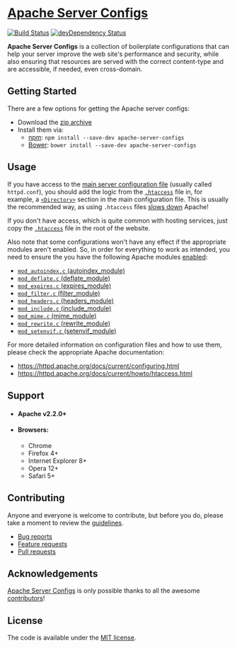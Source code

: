 # [Apache Server Configs](https://github.com/h5bp/server-configs-apache/)

[![Build Status](https://travis-ci.org/h5bp/server-configs-apache.svg)](https://travis-ci.org/h5bp/server-configs-apache)
[![devDependency Status](https://david-dm.org/h5bp/server-configs-apache/dev-status.svg)](https://david-dm.org/h5bp/server-configs-apache#info=devDependencies)

__Apache Server Configs__ is a collection of boilerplate
configurations that can help your server improve the web site's
performance and security, while also ensuring that resources are
served with the correct content-type and are accessible, if needed,
even cross-domain.


## Getting Started

There are a few options for getting the Apache server configs:

* Download the [zip archive](https://github.com/h5bp/server-configs-apache/releases/download/2.14.0/htaccess-2.14.0.zip)
* Install them via:
    * [npm](https://npmjs.org/): `npm install --save-dev apache-server-configs`
    * [Bower](http://bower.io/): `bower install --save-dev apache-server-configs`


## Usage

If you have access to the [main server configuration
file](https://httpd.apache.org/docs/current/configuring.html#main)
(usually called `httpd.conf`), you should add the logic from the
[`.htaccess`](https://github.com/h5bp/server-configs-apache/blob/master/dist/.htaccess)
file in, for example, a
[`<Directory>`](https://httpd.apache.org/docs/current/mod/core.html#directory)
section in the main configuration file. This is usually the recommended
way, as using `.htaccess` files [slows
down](https://httpd.apache.org/docs/current/howto/htaccess.html#when)
Apache!

If you don't have access, which is quite common with hosting services,
just copy the [`.htaccess`](https://github.com/h5bp/server-configs-apache/blob/master/dist/.htaccess)
file in the root of the website.

Also note that some configurations won't have any effect if the
appropriate modules aren't enabled. So, in order for everything
to work as intended, you need to ensure the you have the following
Apache modules [enabled](https://github.com/h5bp/server-configs-apache/wiki/How-to-enable-Apache-modules):
  * [`mod_autoindex.c` (autoindex_module)](https://httpd.apache.org/docs/current/mod/mod_autoindex.html)
  * [`mod_deflate.c` (deflate_module)](https://httpd.apache.org/docs/current/mod/mod_deflate.html)
  * [`mod_expires.c` (expires_module)](https://httpd.apache.org/docs/current/mod/mod_expires.html)
  * [`mod_filter.c` (filter_module)](https://httpd.apache.org/docs/current/mod/mod_filter.html)
  * [`mod_headers.c` (headers_module)](https://httpd.apache.org/docs/current/mod/mod_headers.html)
  * [`mod_include.c` (include_module)](https://httpd.apache.org/docs/current/mod/mod_include.html)
  * [`mod_mime.c` (mime_module)](https://httpd.apache.org/docs/current/mod/mod_mime.html)
  * [`mod_rewrite.c` (rewrite_module)](https://httpd.apache.org/docs/current/mod/mod_rewrite.html)
  * [`mod_setenvif.c` (setenvif_module)](https://httpd.apache.org/docs/current/mod/mod_setenvif.html)

For more detailed information on configuration files and how to
use them, please check the appropriate Apache documentation:

* https://httpd.apache.org/docs/current/configuring.html
* https://httpd.apache.org/docs/current/howto/htaccess.html


## Support

* #### __Apache v2.2.0+__

* #### __Browsers:__

  * Chrome
  * Firefox 4+
  * Internet Explorer 8+
  * Opera 12+
  * Safari 5+


## Contributing

Anyone and everyone is welcome to contribute, but before you do,
please take a moment to review the [guidelines](CONTRIBUTING.md).

* [Bug reports](CONTRIBUTING.md#bugs)
* [Feature requests](CONTRIBUTING.md#features)
* [Pull requests](CONTRIBUTING.md#pull-requests)


## Acknowledgements

[Apache Server Configs](https://github.com/h5bp/server-configs-apache/) is
only possible thanks to all the awesome
[contributors](https://github.com/h5bp/server-configs-apache/graphs/contributors)!


## License

The code is available under the [MIT license](LICENSE.txt).
